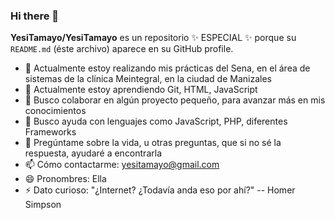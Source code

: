### Hi there 👋


**YesiTamayo/YesiTamayo** es un repositorio ✨ ESPECIAL ✨ porque su `README.md` (éste archivo) aparece en su GitHub profile.


- 🔭 Actualmente estoy realizando mis prácticas del Sena, en el área de sistemas de la clínica Meintegral, en la ciudad de Manizales
- 🌱 Actualmente estoy aprendiendo Git, HTML, JavaScript
- 👯 Busco colaborar en algún proyecto pequeño, para avanzar más en mis conocimientos
- 🤔 Busco ayuda con lenguajes como JavaScript, PHP, diferentes Frameworks
- 💬 Pregúntame sobre la vida, u otras preguntas, que si no sé la respuesta, ayudaré a encontrarla
- 📫 Cómo contactarme: yesitamayo@gmail.com
- 😄 Pronombres: Ella
- ⚡ Dato curioso: "¿Internet? ¿Todavía anda eso por ahí?" -- Homer Simpson
